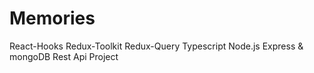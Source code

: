 # Memories
 React-Hooks Redux-Toolkit Redux-Query Typescript Node.js Express & mongoDB Rest Api Project
